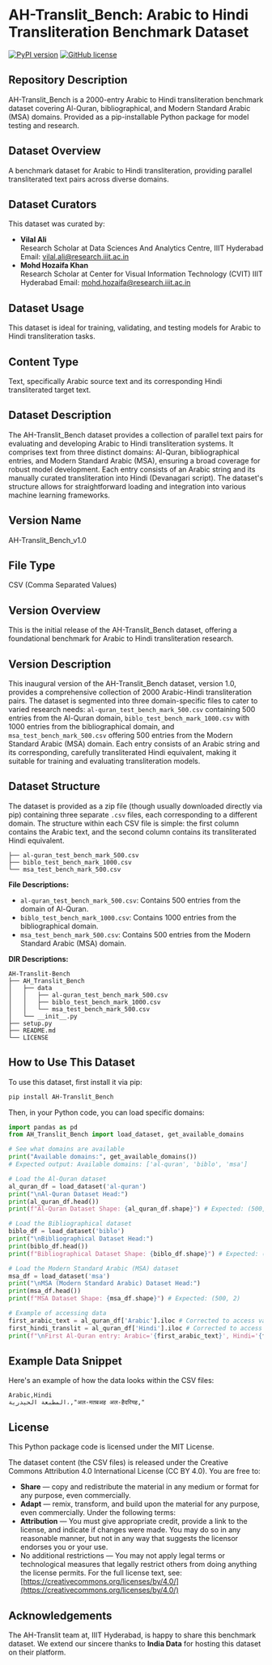 # AH-Translit_Bench: Arabic to Hindi Transliteration Benchmark Dataset

[![PyPI version](https://badge.fury.io/py/AH-Translit_Bench.svg)](https://pypi.org/project/AH-Translit_Bench/)
[![GitHub license](https://img.shields.io/github/license/vilalali/AH-Translit-Bench.svg)](https://github.com/vilalali/AH-Translit-Bench/blob/main/LICENSE)

## Repository Description

AH-Translit_Bench is a 2000-entry Arabic to Hindi transliteration benchmark dataset covering Al-Quran, bibliographical, and Modern Standard Arabic (MSA) domains. Provided as a pip-installable Python package for model testing and research.

## Dataset Overview

A benchmark dataset for Arabic to Hindi transliteration, providing parallel transliterated text pairs across diverse domains.

## Dataset Curators

This dataset was curated by:
*   **Vilal Ali**  
    Research Scholar at Data Sciences And Analytics Centre, IIIT Hyderabad
    Email: vilal.ali@research.iiit.ac.in
*   **Mohd Hozaifa Khan**  
    Research Scholar at Center for Visual Information Technology (CVIT) IIIT Hyderabad
    Email: mohd.hozaifa@research.iiit.ac.in
    
## Dataset Usage

This dataset is ideal for training, validating, and testing models for Arabic to Hindi transliteration tasks.

## Content Type

Text, specifically Arabic source text and its corresponding Hindi transliterated target text.

## Dataset Description

The AH-Translit_Bench dataset provides a collection of parallel text pairs for evaluating and developing Arabic to Hindi transliteration systems. It comprises text from three distinct domains: Al-Quran, bibliographical entries, and Modern Standard Arabic (MSA), ensuring a broad coverage for robust model development. Each entry consists of an Arabic string and its manually curated transliteration into Hindi (Devanagari script). The dataset's structure allows for straightforward loading and integration into various machine learning frameworks.

## Version Name

AH-Translit_Bench_v1.0

## File Type

CSV (Comma Separated Values)

## Version Overview

This is the initial release of the AH-Translit_Bench dataset, offering a foundational benchmark for Arabic to Hindi transliteration research.

## Version Description

This inaugural version of the AH-Translit_Bench dataset, version 1.0, provides a comprehensive collection of 2000 Arabic-Hindi transliteration pairs. The dataset is segmented into three domain-specific files to cater to varied research needs: `al-quran_test_bench_mark_500.csv` containing 500 entries from the Al-Quran domain, `biblo_test_bench_mark_1000.csv` with 1000 entries from the bibliographical domain, and `msa_test_bench_mark_500.csv` offering 500 entries from the Modern Standard Arabic (MSA) domain. Each entry consists of an Arabic string and its corresponding, carefully transliterated Hindi equivalent, making it suitable for training and evaluating transliteration models.

## Dataset Structure

The dataset is provided as a zip file (though usually downloaded directly via pip) containing three separate `.csv` files, each corresponding to a different domain. The structure within each CSV file is simple: the first column contains the Arabic text, and the second column contains its transliterated Hindi equivalent.

```AH-Translit_Bench.zip (Conceptual; files are installed directly)
├── al-quran_test_bench_mark_500.csv
├── biblo_test_bench_mark_1000.csv
└── msa_test_bench_mark_500.csv
```

**File Descriptions:**
*   `al-quran_test_bench_mark_500.csv`: Contains 500 entries from the domain of Al-Quran.
*   `biblo_test_bench_mark_1000.csv`: Contains 1000 entries from the bibliographical domain.
*   `msa_test_bench_mark_500.csv`: Contains 500 entries from the Modern Standard Arabic (MSA) domain.

**DIR Descriptions:**
```
AH-Translit-Bench
├── AH_Translit_Bench
│   ├── data
│   │   ├── al-quran_test_bench_mark_500.csv
│   │   ├── biblo_test_bench_mark_1000.csv
│   │   └── msa_test_bench_mark_500.csv
│   └── __init__.py
├── setup.py
├── README.md
└── LICENSE
```

## How to Use This Dataset

To use this dataset, first install it via pip:

```bash
pip install AH-Translit_Bench
```

Then, in your Python code, you can load specific domains:

```python
import pandas as pd
from AH_Translit_Bench import load_dataset, get_available_domains

# See what domains are available
print("Available domains:", get_available_domains())
# Expected output: Available domains: ['al-quran', 'biblo', 'msa']

# Load the Al-Quran dataset
al_quran_df = load_dataset('al-quran')
print("\nAl-Quran Dataset Head:")
print(al_quran_df.head())
print(f"Al-Quran Dataset Shape: {al_quran_df.shape}") # Expected: (500, 2)

# Load the Bibliographical dataset
biblo_df = load_dataset('biblo')
print("\nBibliographical Dataset Head:")
print(biblo_df.head())
print(f"Bibliographical Dataset Shape: {biblo_df.shape}") # Expected: (1000, 2)

# Load the Modern Standard Arabic (MSA) dataset
msa_df = load_dataset('msa')
print("\nMSA (Modern Standard Arabic) Dataset Head:")
print(msa_df.head())
print(f"MSA Dataset Shape: {msa_df.shape}") # Expected: (500, 2)

# Example of accessing data
first_arabic_text = al_quran_df['Arabic'].iloc # Corrected to access value
first_hindi_translit = al_quran_df['Hindi'].iloc # Corrected to access value
print(f"\nFirst Al-Quran entry: Arabic='{first_arabic_text}', Hindi='{first_hindi_translit}'")
```

## Example Data Snippet

Here's an example of how the data looks within the CSV files:

```csv
Arabic,Hindi
المطبعة الحيدرية،,"अल-मतबअह अल-हैदरियह,"
```

## License

This Python package code is licensed under the MIT License.

The dataset content (the CSV files) is released under the Creative Commons Attribution 4.0 International License (CC BY 4.0).
You are free to:
*   **Share** — copy and redistribute the material in any medium or format for any purpose, even commercially.
*   **Adapt** — remix, transform, and build upon the material for any purpose, even commercially.
Under the following terms:
*   **Attribution** — You must give appropriate credit, provide a link to the license, and indicate if changes were made. You may do so in any reasonable manner, but not in any way that suggests the licensor endorses you or your use.
*   No additional restrictions — You may not apply legal terms or technological measures that legally restrict others from doing anything the license permits.
For the full license text, see: [https://creativecommons.org/licenses/by/4.0/](https://creativecommons.org/licenses/by/4.0/)


## Acknowledgements

The AH-Translit team at, IIIT Hyderabad, is happy to share this benchmark dataset. We extend our sincere thanks to **India Data** for hosting this dataset on their platform.

